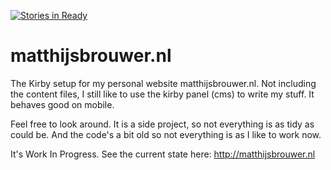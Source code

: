 [![Stories in Ready](https://badge.waffle.io/mcbrwr/matthijsbrouwer_nl.png?label=ready&title=Ready)](https://waffle.io/mcbrwr/matthijsbrouwer_nl)
# matthijsbrouwer.nl
The Kirby setup for my personal website matthijsbrouwer.nl. 
Not including the content files, I still like to use the kirby panel (cms) to write my stuff. It behaves good on mobile.

Feel free to look around. It is a side project, so not everything is as tidy as could be. And the code's a bit old so not everything is as I like to work now.

It's Work In Progress. See the current state here: http://matthijsbrouwer.nl

